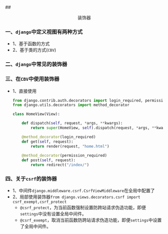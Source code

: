 ##<center>装饰器</center>

### 一、`django`中定义视图有两种方式

* 1、基于函数的方式
* 2、基于类的方式(`CBV`)

### 二、`django`中常见的装饰器

### 三、在`CBV`中使用装饰器
* 1、直接使用

  ```py
  from django.contrib.auth.decorators import login_required, permission_required
  from django.utils.decorators import method_decorator

  class HomeView(View):

      def dispatch(self, request, *args, **kwargs):
          return super(HomeView, self).dispatch(request, *args, **kwargs)

      @method_decorator(login_required)
      def get(self, request):
          return render(request, "home.html")
      
      @method_decorator(permission_required)
      def post(self, request):
          return redirect("/index/")
  ```


### 四、关于`csrf`的装饰器

* 1、中间件`django.middleware.csrf.CsrfViewMiddleware`在全局中配置了
* 2、局部使用装饰器`from django.views.decorators.csrf import csrf_exempt,csrf_protect`
	* `@csrf_protect`，为当前函数强制设置防跨站请求伪造功能，即便`settings`中没有设置全局中间件。
	* `@csrf_exempt`，取消当前函数防跨站请求伪造功能，即便`settings`中设置了全局中间件。